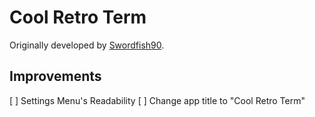 # Cool Retro Term

Originally developed by [Swordfish90](https://github.com/Swordfish90/cool-retro-term).

## Improvements

[ ] Settings Menu's Readability
[ ] Change app title to "Cool Retro Term"
